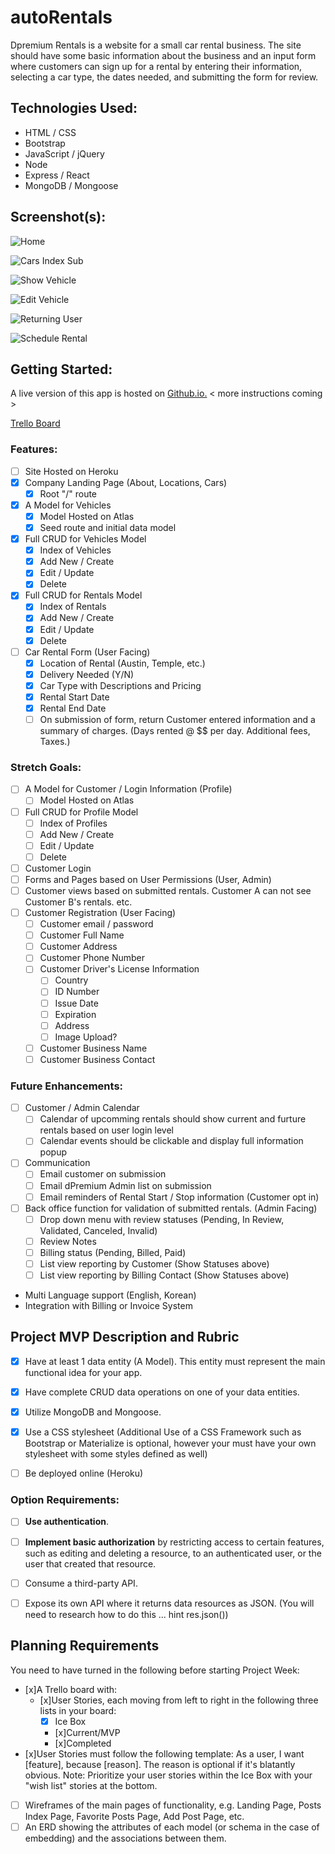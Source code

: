 # autoRentals
Dpremium Rentals is a website for a small car rental business. The site should have some basic information about the business and an input form where customers can sign up for a rental by entering their information, selecting a car type, the dates needed, and submitting the form for review. 

## Technologies Used: 
- HTML / CSS
- Bootstrap
- JavaScript / jQuery
- Node
- Express / React
- MongoDB / Mongoose

## Screenshot(s):

![Home](/wireframes/Home.png)

![Cars Index Sub](/wireframes/Sub-Cars-Index-Vehicle%20.png)

![Show Vehicle](/wireframes/Show-Vehicle.png)

![Edit Vehicle](/wireframes/Edit-Vehicle.png)

![Returning User](/wireframes/Returning-User.png)

![Schedule Rental](/wireframes/Schedule-Rental.png)

## Getting Started: 
A live version of this app is hosted on [Github.io.](https://pclarytx10.github.io) < more instructions coming >

[Trello Board](https://trello.com/b/Dtdt7fmv/auto-rentals-website)

### Features:
- [ ] Site Hosted on Heroku 
- [x] Company Landing Page (About, Locations, Cars)
  - [x] Root "/" route
- [x] A Model for Vehicles
  - [x] Model Hosted on Atlas
  - [x] Seed route and initial data model
- [x] Full CRUD for Vehicles Model
  - [x] Index of Vehicles
  - [x] Add New / Create 
  - [x] Edit / Update
  - [x] Delete
- [x] Full CRUD for Rentals Model
  - [x] Index of Rentals
  - [x] Add New / Create 
  - [x] Edit / Update
  - [x] Delete
- [ ] Car Rental Form (User Facing)
	- [x] Location of Rental (Austin, Temple, etc.)
	- [x] Delivery Needed (Y/N)
	- [x] Car Type with Descriptions and Pricing 
	- [x] Rental Start Date
	- [x] Rental End Date
	- [ ] On submission of form, return Customer entered information and a summary of charges. (Days rented @ $$ per day. Additional fees, Taxes.)

### Stretch Goals:
- [ ] A Model for Customer / Login Information (Profile)
  - [ ] Model Hosted on Atlas
- [ ] Full CRUD for Profile Model
  - [ ] Index of Profiles
  - [ ] Add New / Create 
  - [ ] Edit / Update
  - [ ] Delete
- [ ] Customer Login
- [ ] Forms and Pages based on User Permissions (User, Admin)
- [ ] Customer views based on submitted rentals. Customer A can not see Customer B's rentals. etc.  
- [ ] Customer Registration (User Facing)
	- [ ] Customer email / password
	- [ ] Customer Full Name
	- [ ] Customer Address
	- [ ] Customer Phone Number
	- [ ] Customer Driver's License Information
		- [ ] Country 
		- [ ] ID Number
		- [ ] Issue Date
		- [ ] Expiration 
		- [ ] Address
		- [ ] Image Upload?
	- [ ] Customer Business Name
	- [ ] Customer Business Contact

### Future Enhancements:
- [ ] Customer / Admin Calendar
	- [ ] Calendar of upcomming rentals should show current and furture rentals based on user login level
	- [ ] Calendar events should be clickable and display full information popup 
- [ ] Communication
	- [ ] Email customer on submission
	- [ ] Email dPremium Admin list on submission
	- [ ] Email reminders of Rental Start / Stop information (Customer opt in)
- [ ] Back office function for validation of submitted rentals. (Admin Facing)
	- [ ] Drop down menu with review statuses (Pending, In Review, Validated, Canceled, Invalid)
	- [ ] Review Notes
	- [ ] Billing status (Pending, Billed, Paid)
	- [ ] List view reporting by Customer (Show Statuses above)
	- [ ] List view reporting by Billing Contact (Show Statuses above)
- Multi Language support (English, Korean) 
- Integration with Billing or Invoice System 

## Project MVP Description and Rubric
- [x] Have at least 1 data entity (A Model). This entity must represent the main functional idea for your app.

- [x] Have complete CRUD data operations on one of your data entities.

- [x] Utilize MongoDB and Mongoose.

- [x] Use a CSS stylesheet (Additional Use of a CSS Framework such as Bootstrap or Materialize is optional, however your must have your own stylesheet with some styles defined as well)

- [ ] Be deployed online (Heroku)

### Option Requirements:
- [ ] **Use authentication**.

- [ ] **Implement basic authorization** by restricting access to certain features, such as editing and deleting a resource, to an authenticated user, or the user that created that resource.

- [ ] Consume a third-party API.

- [ ] Expose its own API where it returns data resources as JSON. (You will need to research how to do this ... hint res.json())

## Planning Requirements
You need to have turned in the following before starting Project Week:
- [x]A Trello board with:
  - [x]User Stories, each moving from left to right in the following three lists in your board:
    - [x] Ice Box
    - [x]Current/MVP
    - [x]Completed
- [x]User Stories must follow the following template: As a user, I want [feature], because [reason]. The reason is optional if it's blatantly obvious. Note: Prioritize your user stories within the Ice Box with your "wish list" stories at the bottom.
- [ ] Wireframes of the main pages of functionality, e.g. Landing Page, Posts Index Page, Favorite Posts Page, Add Post Page, etc.
- [ ] An ERD showing the attributes of each model (or schema in the case of embedding) and the associations between them.
